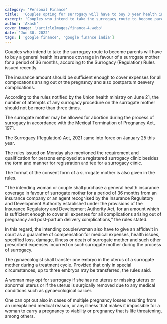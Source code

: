 ```yaml
---
category: 'Personal Finance' 
title: 	'Couples opting for surrogacy will have to buy 3 year health insurance : Govt'
excerpt: 'Couples who intend to take the surrogacy route to become parents will have to buy a general health insurance coverage'
author: 'Akash'
cover_image: '/articleImages/finance-4.webp'
date: 'Jun 30. 2022'
tags: [	'google finance', 'google finance india']
---
```


Couples who intend to take the surrogacy route to become parents will have to buy a general health insurance coverage in favour of a surrogate mother for a period of 36 months, according to the Surrogacy (Regulation) Rules issued recently.

The insurance amount should be sufficient enough to cover expenses for all complications arising out of the pregnancy and also postpartum delivery complications.

According to the rules notified by the Union health ministry on June 21, the number of attempts of any surrogacy procedure on the surrogate mother should not be more than three times.

The surrogate mother may be allowed for abortion during the process of surrogacy in accordance with the Medical Termination of Pregnancy Act, 1971.

The Surrogacy (Regulation) Act, 2021 came into force on January 25 this year.

The rules issued on Monday also mentioned the requirement and qualification for persons employed at a registered surrogacy clinic besides the form and manner for registration and fee for a surrogacy clinic.

The format of the consent form of a surrogate mother is also given in the rules.

“The intending woman or couple shall purchase a general health insurance coverage in favour of surrogate mother for a period of 36 months from an insurance company or an agent recognised by the Insurance Regulatory and Development Authority established under the provisions of the Insurance Regulatory and Development Authority Act, for an amount which is sufficient enough to cover all expenses for all complications arising out of pregnancy and post-partum delivery complications,” the rules stated.

In this regard, the intending couple/woman also have to give an affidavit in court as a guarantee of compensation for medical expenses, health issues, specified loss, damage, illness or death of surrogate mother and such other prescribed expenses incurred on such surrogate mother during the process of surrogacy.

The gynaecologist shall transfer one embryo in the uterus of a surrogate mother during a treatment cycle. Provided that only in special circumstances, up to three embryos may be transferred, the rules said.

A woman may opt for surrogacy if she has no uterus or missing uterus or abnormal uterus or if the uterus is surgically removed due to any medical conditions such as gynaecological cancer.

One can opt out also in cases of multiple pregnancy losses resulting from an unexplained medical reason, or any illness that makes it impossible for a woman to carry a pregnancy to viability or pregnancy that is life threatening, among others.